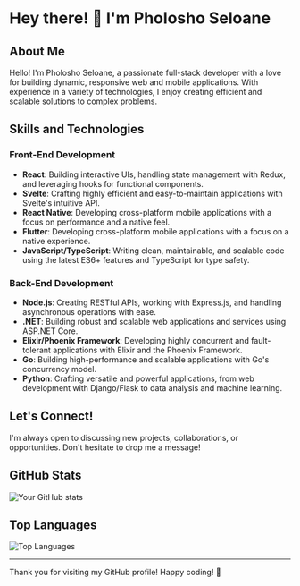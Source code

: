 # Hey there! 👋 I'm Pholosho Seloane

## About Me

Hello! I'm Pholosho Seloane, a passionate full-stack developer with a love for building dynamic, responsive web and mobile applications. With experience in a variety of technologies, I enjoy creating efficient and scalable solutions to complex problems. 

## Skills and Technologies

### Front-End Development
- **React**: Building interactive UIs, handling state management with Redux, and leveraging hooks for functional components.
- **Svelte**: Crafting highly efficient and easy-to-maintain applications with Svelte's intuitive API.
- **React Native**: Developing cross-platform mobile applications with a focus on performance and a native feel.
- **Flutter**: Developing cross-platform mobile applications with a focus on a native experience.
- **JavaScript/TypeScript**: Writing clean, maintainable, and scalable code using the latest ES6+ features and TypeScript for type safety.

### Back-End Development
- **Node.js**: Creating RESTful APIs, working with Express.js, and handling asynchronous operations with ease.
- **.NET**: Building robust and scalable web applications and services using ASP.NET Core.
- **Elixir/Phoenix Framework**: Developing highly concurrent and fault-tolerant applications with Elixir and the Phoenix Framework.
- **Go**: Building high-performance and scalable applications with Go's concurrency model.
- **Python**: Crafting versatile and powerful applications, from web development with Django/Flask to data analysis and machine learning.

## Let's Connect!

I'm always open to discussing new projects, collaborations, or opportunities. Don't hesitate to drop me a message!

## GitHub Stats

![Your GitHub stats](https://github-readme-stats.vercel.app/api?username=pholoshos&show_icons=true&theme=radical)

## Top Languages

![Top Languages](https://github-readme-stats.vercel.app/api/top-langs/?username=pholoshos&layout=compact&theme=radical)

---

Thank you for visiting my GitHub profile! Happy coding! 🚀
